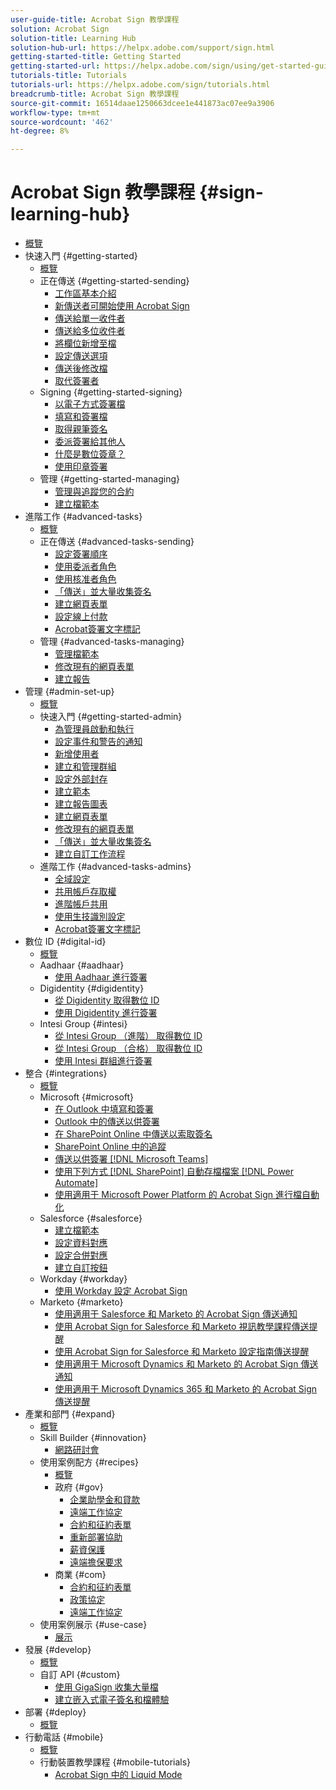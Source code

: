 ```yaml
---
user-guide-title: Acrobat Sign 教學課程
solution: Acrobat Sign
solution-title: Learning Hub
solution-hub-url: https://helpx.adobe.com/support/sign.html
getting-started-title: Getting Started
getting-started-url: https://helpx.adobe.com/sign/using/get-started-guide.html
tutorials-title: Tutorials
tutorials-url: https://helpx.adobe.com/sign/tutorials.html
breadcrumb-title: Acrobat Sign 教學課程
source-git-commit: 16514daae1250663dcee1e441873ac07ee9a3906
workflow-type: tm+mt
source-wordcount: '462'
ht-degree: 8%

---
```



# Acrobat Sign 教學課程 {#sign-learning-hub}

+ [概覽](overview.md)
+ 快速入門 {#getting-started}
   + [概覽](sign-beginner-tutorials/beginner-users-overview.md)
   + 正在傳送 {#getting-started-sending}
      + [工作區基本介紹](sign-beginner-tutorials/quick-tour.md)
      + [新傳送者可開始使用 Acrobat Sign](sign-beginner-tutorials/new-sender.md)
      + [傳送給單一收件者](sign-beginner-tutorials/send-to-single-recipient.md)
      + [傳送給多位收件者](sign-beginner-tutorials/send-to-multiple-recipients.md)
      + [將欄位新增至檔](sign-beginner-tutorials/adding-fields.md)
      + [設定傳送選項](sign-beginner-tutorials/sending-options.md)
      + [傳送後修改檔](sign-beginner-tutorials/modify-in-flight.md)
      + [取代簽署者](sign-beginner-tutorials/replace-signer.md)
   + Signing {#getting-started-signing}
      + [以電子方式簽署檔](sign-beginner-tutorials/electronically-sign-a-document.md)
      + [填寫和簽署檔](sign-beginner-tutorials/fill-and-sign.md)
      + [取得親筆簽名](sign-beginner-tutorials/sign-in-person.md)
      + [委派簽署給其他人](sign-beginner-tutorials/delegate-signing.md)
      + [什麼是數位簽章？](sign-beginner-tutorials/sign-with-a-digital-signature.md)
      + [使用印章簽署](sign-beginner-tutorials/sign-with-a-stamp.md)
   + 管理 {#getting-started-managing}
      + [管理與追蹤您的合約](sign-beginner-tutorials/manage-and-track.md)
      + [建立檔範本](https://experienceleague.adobe.com/docs/document-cloud-learn/sign-learning-hub/admin-set-up/getting-started-admin/create-a-template.html)
+ 進階工作 {#advanced-tasks}
   + [概覽](sign-advanced-users/advanced-users-overview.md)
   + 正在傳送 {#advanced-tasks-sending}
      + [設定簽署順序](sign-advanced-users/setting-up-routing.md)
      + [使用委派者角色](sign-advanced-users/delegate-signature.md)
      + [使用核准者角色](sign-advanced-users/add-an-approver.md)
      + [「傳送」並大量收集簽名](https://experienceleague.adobe.com/docs/document-cloud-learn/sign-learning-hub/admin-set-up/getting-started-admin/megasign.html)
      + [建立網頁表單](https://experienceleague.adobe.com/docs/document-cloud-learn/sign-learning-hub/admin-set-up/getting-started-admin/webform.html)
      + [設定線上付款](sign-advanced-users/set-up-online-payments.md)
      + [Acrobat簽署文字標記](https://experienceleague.adobe.com/docs/document-cloud-learn/sign-learning-hub/admin-set-up/advanced-tasks-admins/adobe-sign-text-tagging.html)
   + 管理 {#advanced-tasks-managing}
      + [管理檔範本](sign-advanced-users/edit-a-template.md)
      + [修改現有的網頁表單](sign-advanced-users/modify-webform.md)
      + [建立報告](sign-advanced-users/creating-a-report.md)
+ 管理 {#admin-set-up}
   + [概覽](admin/intro-admin-overview.md)
   + 快速入門 {#getting-started-admin}
      + [為管理員啟動和執行](admin/up-and-running-admin.md)
      + [設定事件和警告的通知](admin/set-up-shared-events-and-alert.md)
      + [新增使用者](admin/add-users-to-your-account.md)
      + [建立和管理群組](admin/create-and-manage-groups.md)
      + [設定外部封存](admin/set-up-your-external-archive.md)
      + [建立範本](sign-advanced-users/create-a-template.md)
      + [建立報告圖表](admin/create-a-report.md)
      + [建立網頁表單](sign-advanced-users/webform.md)
      + [修改現有的網頁表單](https://experienceleague.adobe.com/docs/document-cloud-learn/sign-learning-hub/advanced-tasks/advanced-tasks-managing/modify-webform.html)
      + [「傳送」並大量收集簽名](sign-advanced-users/megasign.md)
      + [建立自訂工作流程](admin/building-a-custom-workflow.md)
   + 進階工作 {#advanced-tasks-admins}
      + [全域設定](admin/learn-about-global-settings.md)
      + [共用帳戶存取權](admin/share-account-access.md)
      + [進階帳戶共用](admin/advanced-account-sharing.md)
      + [使用生技識別設定](admin/use-bio-pharma-settings.md)
      + [Acrobat簽署文字標記](sign-advanced-users/adobe-sign-text-tagging.md)
+ 數位 ID {#digital-id}
   + [概覽](digitalid/digitalid-overview.md)
   + Aadhaar {#aadhaar}
      + [使用 Aadhaar 進行簽署](digitalid/aadhaar-sign.md)
   + Digidentity {#digidentity}
      + [從 Digidentity 取得數位 ID](digitalid/digidentity-reg.md)
      + [使用 Digidentity 進行簽署](digitalid/digidentity-sign.md)
   + Intesi Group {#intesi}
      + [從 Intesi Group （進階） 取得數位 ID](digitalid/intesi-advanced.md)
      + [從 Intesi Group （合格） 取得數位 ID](digitalid/intesi-qualified.md)
      + [使用 Intesi 群組進行簽署](digitalid/intesi-sign.md)
+ 整合 {#integrations}
   + [概覽](integrations/integrations-overview.md)
   + Microsoft {#microsoft}
      + [在 Outlook 中填寫和簽署](integrations/fill-and-sign-doc-microsoft-outlook.md)
      + [Outlook 中的傳送以供簽署](integrations/send-for-signature-with-outlook.md)
      + [在 SharePoint Online 中傳送以索取簽名](integrations/send-for-signature-with-sharepoint-online.md)
      + [SharePoint Online 中的追蹤](integrations/track-an-agreement-with-sharepoint-online.md)
      + [傳送以供簽署 [!DNL Microsoft Teams]](integrations/adobe-sign-teams-mortgage.md)
      + [使用下列方式  [!DNL SharePoint]  自動存檔檔案 [!DNL Power Automate]](integrations/auto-archive-sharepoint-power-automate.md)
      + [使用適用于 Microsoft Power Platform 的 Acrobat Sign 進行檔自動化](integrations/documentautomation.md)
   + Salesforce {#salesforce}
      + [建立檔範本](integrations/create-an-agreement-template.md)
      + [設定資料對應](integrations/set-up-data-mapping.md)
      + [設定合併對應](integrations/set-up-merging-map.md)
      + [建立自訂按鈕](integrations/create-a-custom-button.md)
   + Workday {#workday}
      + [使用 Workday 設定 Acrobat Sign](integrations/workday.md)
   + Marketo {#marketo}
      + [使用適用于 Salesforce 和 Marketo 的 Acrobat Sign 傳送通知](integrations/marketo-salesforce-sms.md)
      + [使用 Acrobat Sign for Salesforce 和 Marketo 視訊教學課程傳送提醒](integrations/marketo-salesforce-reminder-video.md)
      + [使用 Acrobat Sign for Salesforce 和 Marketo 設定指南傳送提醒](integrations/marketo-salesforce-reminder.md)
      + [使用適用于 Microsoft Dynamics 和 Marketo 的 Acrobat Sign 傳送通知](integrations/marketo-dynamics-sms.md)
      + [使用適用于 Microsoft Dynamics 365 和 Marketo 的 Acrobat Sign 傳送提醒](integrations/marketo-dynamics-reminder.md)
+ 產業和部門 {#expand}
   + [概覽](sign-usecase/expand-inspire-overview.md)
   + Skill Builder {#innovation}
      + [網路研討會](sign-usecase/innovation-series.md)
   + 使用案例配方 {#recipes}
      + [概覽](sign-usecase/recipes.md)
      + 政府 {#gov}
         + [企業助學金和貸款](sign-usecase/usecasegovgrants.md)
         + [遠端工作協定](sign-usecase/usecasegovtelework.md)
         + [合約和征約表單](sign-usecase/usecasegovcontracts.md)
         + [重新部署協助](sign-usecase/usecasegovreemployment.md)
         + [薪資保護](sign-usecase/usecasegovpaycheck.md)
         + [遠端擔保要求](sign-usecase/usecasegovremote.md)
      + 商業 {#com}
         + [合約和征約表單](sign-usecase/usecasecomcontracts.md)
         + [政策協定](sign-usecase/usecasecompolicy.md)
         + [遠端工作協定](sign-usecase/usecasecomtelework.md)
   + 使用案例展示 {#use-case}
      + [展示](sign-usecase/use-case-showcase.md)
+ 發展 {#develop}
   + [概覽](develop/develop-overview.md)
   + 自訂 API {#custom}
      + [使用 GigaSign 收集大量檔](develop/gigasign.md)
      + [建立嵌入式電子簽名和檔體驗](develop/embeddedesignature.md)
+ 部署 {#deploy}
   + [概覽](deploy-overview.md)
+ 行動電話 {#mobile}
   + [概覽](mobile/mobile-overview.md)
   + 行動裝置教學課程 {#mobile-tutorials}
      + [Acrobat Sign 中的 Liquid Mode](mobile/liquidmode.md)
